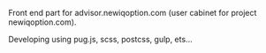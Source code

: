 Front end part for advisor.newiqoption.com (user cabinet for project newiqoption.com).

Developing using pug.js, scss, postcss, gulp, ets...